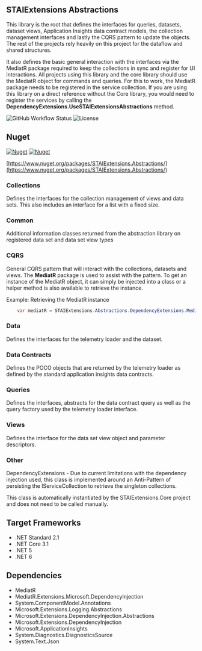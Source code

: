 ﻿## STAIExtensions Abstractions

This library is the root that defines the interfaces for queries, datasets, dataset views, Application Insights data contract models, the collection management interfaces 
and lastly the CQRS pattern to update the objects. The rest of the projects rely heavily on this
project for the dataflow and shared structures.

It also defines the basic general interaction with the interfaces via the MediatR package required to keep the collections in sync and register for UI interactions. All projects
using this library and the core library should use the MediatR object for commands and queries. For this to work, the MediatR package
needs to be registered in the service collection. If you are using this library on a direct reference without the Core library, you would need
to register the services by calling the **DependencyExtensions.UseSTAIExtensionsAbstractions** method.

![GitHub Workflow Status](https://img.shields.io/github/workflow/status/TrevorMare/STAIExtensions/.NET?style=for-the-badge)
![License](https://img.shields.io/github/license/trevormare/staiextensions?style=for-the-badge)

## Nuget
[![Nuget](https://img.shields.io/nuget/v/STAIExtensions.Abstractions?style=for-the-badge)](https://www.nuget.org/packages/STAIExtensions.Abstractions/)
[![Nuget](https://img.shields.io/nuget/dt/STAIExtensions.Abstractions?style=for-the-badge)](https://www.nuget.org/packages/STAIExtensions.Abstractions/)

[https://www.nuget.org/packages/STAIExtensions.Abstractions/](https://www.nuget.org/packages/STAIExtensions.Abstractions/)

### Collections
Defines the interfaces for the collection management of views and data sets. This also includes an interface for
a list with a fixed size.

### Common
Additional information classes returned from the abstraction library on registered data set and data set view types

### CQRS
General CQRS pattern that will interact with the collections, datasets and views. The **MediatR** package is used to assist with the pattern.
To get an instance of the MediatR object, it can simply be injected into a class or a helper method is also available to retrieve the instance.

Example: Retrieving the MediatR instance
```c#
    var mediatR = STAIExtensions.Abstractions.DependencyExtensions.Mediator;
```

### Data
Defines the interfaces for the telemetry loader and the dataset.

### Data Contracts
Defines the POCO objects that are returned by the telemetry loader as defined by the standard application insights data contracts. 

### Queries
Defines the interfaces, abstracts for the data contract query as well as the query factory used by the telemetry loader interface. 

### Views
Defines the interface for the data set view object and parameter descriptors.

### Other

DependencyExtensions - Due to current limitations with the dependency injection used, this class is implemented around an Anti-Pattern
of persisting the IServiceCollection to retrieve the singleton collections.

This class is automatically instantiated by the STAIExtensions.Core project and does not need to be called manually. 

## Target Frameworks

- .NET Standard 2.1
- .NET Core 3.1
- .NET 5
- .NET 6

## Dependencies

- MediatR
- MediatR.Extensions.Microsoft.DependencyInjection
- System.ComponentModel.Annotations
- Microsoft.Extensions.Logging.Abstractions
- Microsoft.Extensions.DependencyInjection.Abstractions
- Microsoft.Extensions.DependencyInjection
- Microsoft.ApplicationInsights
- System.Diagnostics.DiagnosticsSource
- System.Text.Json